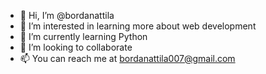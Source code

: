 - 👋 Hi, I’m @bordanattila
- 👀 I’m interested in learning more about web development
- 🌱 I’m currently learning Python
- 💞️ I’m looking to collaborate 
- 📫 You can reach me at bordanattila007@gmail.com

<!---
bordanattila/bordanattila is a ✨ special ✨ repository because its `README.md` (this file) appears on your GitHub profile.
You can click the Preview link to take a look at your changes.
--->
